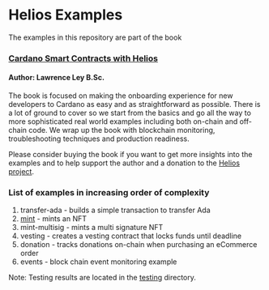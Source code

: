 # Helios Examples
The examples in this repository are part of the book

### [Cardano Smart Contracts with Helios](https://a.co/d/cgw5XPC)
#### Author: Lawrence Ley B.Sc.

The book is focused on making the onboarding experience for new developers to Cardano as easy and as straightforward as possible.  There is a lot of ground to cover so we start from the basics and go all the way to more sophisticated real world examples including both on-chain and off-chain code.  We wrap up the book with blockchain monitoring, troubleshooting techniques and production readiness.

Please consider buying the book if you want to get more insights into the examples and to help support the author and a donation to the [Helios project](https://github.com/Hyperion-BT/helios).

### List of examples in increasing order of complexity
1) transfer-ada - builds a simple transaction to transfer Ada
2) [mint](https://youtu.be/5iPqe-HNIUE) - mints an NFT
3) mint-multisig - mints a multi signature NFT
4) vesting - creates a vesting contract that locks funds until deadline
5) donation - tracks donations on-chain when purchasing an eCommerce order
6) events - block chain event monitoring example

Note: Testing results are located in the [testing](/testing) directory.
